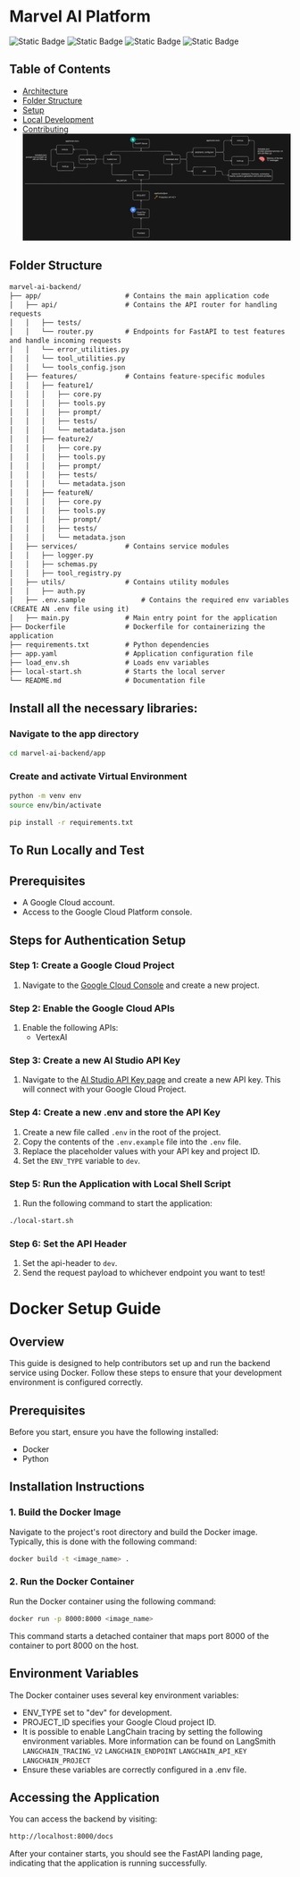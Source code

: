 # Marvel AI Platform

![Static Badge](https://img.shields.io/badge/v3.10.12-blue?logo=python&logoColor=yellow&labelColor=gray)
![Static Badge](https://img.shields.io/badge/Gemini%201.0-blue?logo=googlegemini&logoColor=blue&labelColor=gray)
![Static Badge](https://img.shields.io/badge/Vertex%20AI-blue?logo=googlecloud&logoColor=white&labelColor=gray)
![Static Badge](https://img.shields.io/badge/FastAPI-blue?logo=fastapi&logoColor=white&labelColor=gray)

## Table of Contents

- [Architecture](#Architecture)
- [Folder Structure](#folder-structure)
- [Setup](#Setup)
- [Local Development](#local-development)
- [Contributing](#Contributing)
  ![Architectural Diagram](diagram.png)

## Folder Structure

```plaintext
marvel-ai-backend/
├── app/                     # Contains the main application code
│   ├── api/                 # Contains the API router for handling requests
│   │   ├── tests/
│   │   └── router.py        # Endpoints for FastAPI to test features and handle incoming requests
│   │   └── error_utilities.py        
│   │   └── tool_utilities.py        
│   │   └── tools_config.json        
│   ├── features/            # Contains feature-specific modules
│   │   ├── feature1/
│   │   │   ├── core.py
│   │   │   ├── tools.py
│   │   │   ├── prompt/
│   │   │   ├── tests/
│   │   │   └── metadata.json
│   │   ├── feature2/
│   │   │   ├── core.py
│   │   │   ├── tools.py
│   │   │   ├── prompt/
│   │   │   ├── tests/
│   │   │   └── metadata.json
│   │   ├── featureN/
│   │   │   ├── core.py
│   │   │   ├── tools.py
│   │   │   ├── prompt/
│   │   │   ├── tests/
│   │   │   └── metadata.json
│   ├── services/            # Contains service modules
│   │   ├── logger.py
│   │   ├── schemas.py
│   │   ├── tool_registry.py
│   ├── utils/               # Contains utility modules
│   │   ├── auth.py
│   ├── .env.sample              # Contains the required env variables (CREATE AN .env file using it)
│   ├── main.py              # Main entry point for the application
├── Dockerfile               # Dockerfile for containerizing the application
├── requirements.txt         # Python dependencies 
├── app.yaml                 # Application configuration file
├── load_env.sh              # Loads env variables
├── local-start.sh           # Starts the local server
└── README.md                # Documentation file
```

## Install all the necessary libraries:

### Navigate to the app directory

```bash
cd marvel-ai-backend/app
```

### Create and activate Virtual Environment

```bash
python -m venv env
source env/bin/activate
```

```bash
pip install -r requirements.txt
```

## To Run Locally and Test

## Prerequisites

- A Google Cloud account.
- Access to the Google Cloud Platform console.

## Steps for Authentication Setup

### Step 1: Create a Google Cloud Project

1. Navigate to the [Google Cloud Console](https://console.cloud.google.com/) and create a new project.

### Step 2: Enable the Google Cloud APIs

1. Enable the following APIs:
   - VertexAI

### Step 3: Create a new AI Studio API Key

1. Navigate to the [AI Studio API Key page](https://aistudio.google.com/app/u/1/apikey) and create a new API key. This will connect with your Google Cloud Project.

### Step 4: Create a new .env and store the API Key

1. Create a new file called `.env` in the root of the project.
2. Copy the contents of the `.env.example` file into the `.env` file.
3. Replace the placeholder values with your API key and project ID.
4. Set the `ENV_TYPE` variable to `dev`.

### Step 5: Run the Application with Local Shell Script

1. Run the following command to start the application:

```bash
./local-start.sh
```
### Step 6: Set the API Header
1. Set the api-header to `dev`.
2. Send the request payload to whichever endpoint you want to test!

# Docker Setup Guide

## Overview

This guide is designed to help contributors set up and run the backend service using Docker. Follow these steps to ensure that your development environment is configured correctly.

## Prerequisites

Before you start, ensure you have the following installed:

- Docker
- Python

## Installation Instructions

### 1. Build the Docker Image

Navigate to the project's root directory and build the Docker image. Typically, this is done with the following command:

```Bash
docker build -t <image_name> .
```

### 2. Run the Docker Container

Run the Docker container using the following command:

```bash
docker run -p 8000:8000 <image_name>
```

This command starts a detached container that maps port 8000 of the container to port 8000 on the host.

## Environment Variables

The Docker container uses several key environment variables:

- ENV_TYPE set to "dev" for development.
- PROJECT_ID specifies your Google Cloud project ID.
- It is possible to enable LangChain tracing by setting the following environment variables. More information can be found on LangSmith
  `LANGCHAIN_TRACING_V2`
  `LANGCHAIN_ENDPOINT`
  `LANGCHAIN_API_KEY`
  `LANGCHAIN_PROJECT`
- Ensure these variables are correctly configured in a .env file.

## Accessing the Application

You can access the backend by visiting:

```Bash
http://localhost:8000/docs
```

After your container starts, you should see the FastAPI landing page, indicating that the application is running successfully.
